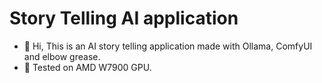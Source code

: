 # Story Telling AI application

- 👋 Hi, This is an AI story telling application made with Ollama, ComfyUI and elbow grease. 
- 💞️ Tested on AMD W7900 GPU.

